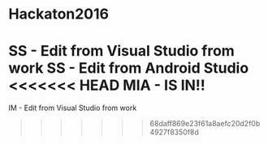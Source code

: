 # Hackaton2016
SS - Edit from Visual Studio from work
SS - Edit from Android Studio
<<<<<<< HEAD
MIA - IS IN!!
=======
IM - Edit from Visual Studio from work
>>>>>>> 68daff869e23f61a8aefc20d2f0b4927f8350f8d
